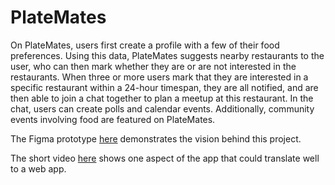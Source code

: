 # PlateMates

On PlateMates, users first create a profile with a few of their food preferences. Using this data, PlateMates suggests nearby restaurants to the user, who can then mark whether they are or are not interested in the restaurants. When three or more users mark that they are interested in a specific restaurant within a 24-hour timespan, they are all notified, and are then able to join a chat together to plan a meetup at this restaurant. In the chat, users can create polls and calendar events. Additionally, community events involving food are featured on PlateMates.

The Figma prototype [here](https://www.figma.com/file/CdR4F6RKYz5jdHpptHgmum/PlateMates?node-id=0%3A1) demonstrates the vision behind this project. 

The short video [here](https://youtu.be/_G6a44CM8xc) shows one aspect of the app that could translate well to a web app. 
